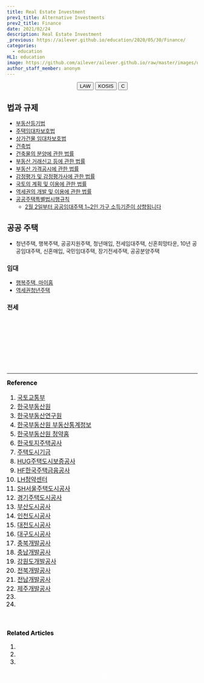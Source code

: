 ```yaml
---
title: Real Estate Investment
prev1_title: Alternative Investments
prev2_title: Finance
date: 2021/02/24
description: Real Estate Investment
_previous: https://ailever.github.io/education/2020/05/30/Finance/
categories:
  - education
HL1: education
image: https://github.com/ailever/ailever.github.io/raw/master/images/unsplash/gray_Finance.png
author_staff_member: anonym
---
```


<!-- Top Block -->
<div align="center" class="top_btn_box">
  <button class="top_btn" type="button" onclick="location.href='https://www.law.go.kr/'">LAW</button>
  <button class="top_btn" type="button" onclick="location.href='https://kosis.kr/search/search.do'">KOSIS</button>
  <button class="top_btn" type="button" onclick="location.href='#'">C</button>
</div>
<!-- Top Block -->

## 법과 규제
- [부동산등기법](https://www.law.go.kr/법령/부동산등기법)
- [주택임대차보호법](https://www.law.go.kr/법령/주택임대차보호법)
- [상가건물 임대차보호법](https://www.law.go.kr/법령/상가건물임대차보호법)
- [건축법](https://www.law.go.kr/법령/건축법)
- [건축물의 분양에 관한 법률](https://www.law.go.kr/법령/건축물의분양에관한법률)
- [부동산 거래신고 등에 관한 법률](https://www.law.go.kr/법령/부동산거래신고등에관한법률)
- [부동산 가격공시에 관한 법률](https://www.law.go.kr/법령/부동산가격공시에관한법률)
- [감정평가 및 감정평가사에 관한 법률](https://www.law.go.kr/법령/감정평가및감정평가사에관한법률)
- [국토의 계획 및 이용에 관한 법률](https://www.law.go.kr/법령/국토의계획및이용에관한법률)
- [역세권의 개발 및 이용에 관한 법률](https://www.law.go.kr/법령/역세권의개발및이용에관한법률)
- [공공주택특별법시행규칙](https://www.law.go.kr/법령/공공주택특별법시행규칙)
  - [2월 2일부터 공공임대주택 1~2인 가구 소득기준이 상향됩니다](http://www.molit.go.kr/USR/NEWS/m_72/dtl.jsp?lcmspage=1&id=95085134)

## 공공 주택
- 청년주택, 행복주택, 공공지원주택, 청년매입, 전세임대주택, 신혼희망타운, 10년 공공임대주택, 신혼매입, 국민임대주택, 장기전세주택, 공공분양주택

### 임대
- [행복주택, 마이홈](https://www.myhome.go.kr/hws/portal/main/getMgtMainPage.do)
- [역세권청년주택](http://youth2030.co.kr/user/page/mn010104.do) 

### 전세

<!-- Content Block -->
<div align="left" style="font-size:medium;font-weight:normal;color:black;background-color:unset;">　<br><br></div>
<div align="left" style="font-size:medium;font-weight:normal;color:black;background-color:unset;">　<br><br></div>
<div align="left" style="font-size:medium;font-weight:normal;color:black;background-color:unset;">　<br><br></div>
<!-- Content Block -->

---

<!-- Reference Block -->
<div align="left" style="font-size:medium;font-weight:normal;color:black;background-color:unset;">
<b id='REF'>Reference</b>
<ol>
  <li><a href="https://www.molit.go.kr/portal.do">국토교통부</a></li>  
  <li><a href="http://www.reb.or.kr/kab/home/main/mainLd.jsp">한국부동산원</a></li>
  <li><a href="http://www.kab.re.kr/">한국부동산연구원</a></li>
  <li><a href="https://www.r-one.co.kr/rone/resis/common/main/main.do">한국부동산원 부동산통계정보</a></li>
  <li><a href="https://www.applyhome.co.kr/co/coa/selectMainView.do">한국부동산원 청약홈</a></li>      
  <li><a href="https://www.lh.or.kr/index.do">한국토지주택공사</a></li>
  <li><a href="http://nhuf.molit.go.kr/">주택도시기금</a></li>    
  <li><a href="http://www.khug.or.kr/index.jsp">HUG주택도시보증공사</a></li>
  <li><a href="https://www.hf.go.kr/hf/index.do">HF한국주택금융공사</a></li>
  <li><a href="https://apply.lh.or.kr/LH/index.html">LH청약센터</a></li>
  <li><a href="https://www.i-sh.co.kr/main/index.do">SH서울주택도시공사</a></li>
  <li><a href="https://www.gh.or.kr/index.do">경기주택도시공사</a></li>
  <li><a href="https://www.bmc.busan.kr/bmc/main.do">부산도시공사</a></li>
  <li><a href="https://www.ih.co.kr/open_content/main/">인천도시공사</a></li>
  <li><a href="https://www.dcco.kr/web/main/main.do?mId=1">대전도시공사</a></li>
  <li><a href="https://www.duco.or.kr/">대구도시공사</a></li>
  <li><a href="https://www.cbdc.co.kr/home/index.do">충북개발공사</a></li>
  <li><a href="https://www.cndc.kr/">충남개발공사</a></li>
  <li><a href="https://www.gdco.co.kr/#anchor1">강원도개발공사</a></li>
  <li><a href="https://www.jbdc.co.kr/index.do">전북개발공사</a></li>
  <li><a href="https://www.jndc.co.kr/cf/index.do">전남개발공사</a></li>
  <li><a href="https://www.jpdc.co.kr/index.htm">제주개발공사</a></li>  
  <li><a href=""></a></li>
  <li><a href=""></a></li>
</ol>
<br><br></div>
<!-- Reference Block -->

<!-- Article Block -->
<div align="left" style="font-size:medium;font-weight:normal;color:black;background-color:unset;">
<b id='ART'>Related Articles</b>
<ol>
  <li></li>
  <li></li>
  <li></li>
</ol>
</div>
<!-- Article Block -->

<!-- Bottom Block -->
<div align="center" class="bottom_btn_box">
  <span class="bottom_btn"><a href="https://github.com/ailever/ailever.github.io/blob/master/_posts/education/2021-02-24-_FI-ai-kr-real-estate-investment.md" target="_blank" style="color:white">Edit</a></span>
</div>
<!-- Bottom Block -->

<!-- Notice
# Mathematical Expression
- outline : $  $
- inline  : $$  $$

# Default Div Tag
- align : left, right, center
- font-size : xx-small, x-small, small, medium, large, x-large, xx-large
- font-weight : normal, bold
- color : red, orange, yellow, green, cyan, blue, purple, pink, white, gray, brown
- background-color : red, orange, yellow, green, cyan, blue, purple, pink, white, gray, brown

# Html Ref
- color code : https://htmlcolorcodes.com/
- tags : https://www.w3schools.com/tags/default.asp
- attributes : https://www.w3schools.com/tags/ref_attributes.asp
Notice -->


